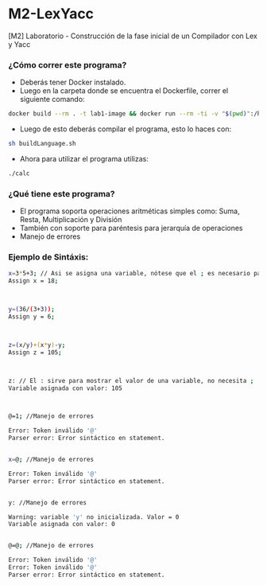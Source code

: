 # M2-LexYacc
[M2] Laboratorio - Construcción de la fase inicial de un Compilador con Lex y Yacc

### ¿Cómo correr este programa?
- Deberás tener Docker instalado.
- Luego en la carpeta donde se encuentra el Dockerfile, correr el siguiente comando:
```bash
docker build --rm . -t lab1-image && docker run --rm -ti -v "$(pwd)":/home lab1-image
```
- Luego de esto deberás compilar el programa, esto lo haces con:
```bash
sh buildLanguage.sh
```
- Ahora para utilizar el programa utilizas:
```bash
./calc
```

### ¿Qué tiene este programa?

- El programa soporta operaciones aritméticas simples como: Suma, Resta, Multiplicación y División
- También con soporte para paréntesis para jerarquía de operaciones
- Manejo de errores

### Ejemplo de Sintáxis:

```bash
x=3*5+3; // Asi se asigna una variable, nótese que el ; es necesario para las asignaciones únicamente
Assign x = 18;



y=(36/(3+3));
Assign y = 6;



z=(x/y)+(x*y)-y;
Assign z = 105;



z: // El : sirve para mostrar el valor de una variable, no necesita ;
Variable asignada con valor: 105



@=1; //Manejo de errores

Error: Token inválido '@'
Parser error: Error sintáctico en statement.


x=@; //Manejo de errores

Error: Token inválido '@'
Parser error: Error sintáctico en statement.


y: //Manejo de errores

Warning: variable 'y' no inicializada. Valor = 0
Variable asignada con valor: 0


@=@; //Manejo de errores

Error: Token inválido '@'
Error: Token inválido '@'
Parser error: Error sintáctico en statement.
```
